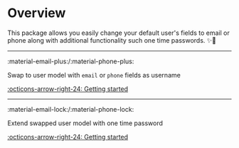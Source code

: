 # Overview
This package  allows you easily change your default user's fields to email or phone along with additional functionality such one time passwords.
✨🐍


***
:material-email-plus:/:material-phone-plus:

Swap to user model with `email` or `phone` fields as username

[:octicons-arrow-right-24: Getting started ](/swap_models)

***
:material-email-lock:/:material-phone-lock:

Extend swapped user model with one time password

[:octicons-arrow-right-24: Getting started ](/otp_models)






